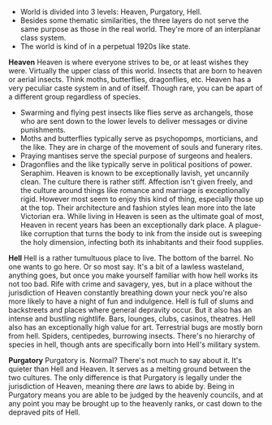 - World is divided into 3 levels: Heaven, Purgatory, Hell.
- Besides some thematic similarities, the three layers do not serve the same purpose as those in the real world. They're more of an interplanar class system.
- The world is kind of in a perpetual 1920s like state.

<b>Heaven</b>
 Heaven is where everyone strives to be, or at least wishes they were. Virtually the upper class of this world. Insects that are born to heaven or aerial insects. Think moths, butterflies, dragonflies, etc.
 Heaven has a very peculiar caste system in and of itself. Though rare, you can be apart of a different group regardless of species.
 - Swarming and flying pest insects like flies serve as archangels, those who are sent down to the lower levels to deliver messages or divine punishments.
 - Moths and butterflies typically serve as psychopomps, morticians, and the like. They are in charge of the movement of souls and funerary rites.
 - Praying mantises serve the special purpose of surgeons and healers.
 - Dragonflies and the like typically serve in political positions of power. Seraphim.
Heaven is known to be exceptionally lavish, yet uncannily clean. The culture there is rather stiff. Affection isn't given freely, and the culture around things like romance and marriage is exceptionally rigid. However most seem to enjoy this kind of thing, especially those up at the top. Their architecture and fashion styles lean more into the late Victorian era.
While living in Heaven is seen as the ultimate goal of most, Heaven in recent years has been an exceptionally dark place. A plague-like corruption that turns the body to ink from the inside out is sweeping the holy dimension, infecting both its inhabitants and their food supplies.

<b>Hell</b>
Hell is a rather tumultuous place to live. The bottom of the barrel. No one wants to go here. Or so most say. It's a bit of a lawless wasteland, anything goes, but once you make yourself familiar with how hell works its not too bad. Rife with crime and savagery, yes, but in a place without the jurisdiction of Heaven constantly breathing down your neck you're also more likely to have a night of fun and indulgence.
Hell is full of slums and backstreets and places where general depravity occur. But it also has an intense and bustling nightlife. Bars, lounges, clubs, casinos, theatres. Hell also has an exceptionally high value for art.
Terrestrial bugs are mostly born from hell. Spiders, centipedes, burrowing insects. There's no hierarchy of species in hell, though ants are specifically born into Hell's military system. 

<b>Purgatory</b>
Purgatory is. Normal? There's not much to say about it. It's quieter than Hell and Heaven. It serves as a melting ground between the two cultures. The only difference is that Purgatory is legally under the jurisdiction of Heaven, meaning there <i>are</i> laws to abide by. Being in Purgatory means you are able to be judged by the heavenly councils, and at any point you may be brought up to the heavenly ranks, or cast down to the depraved pits of Hell.
